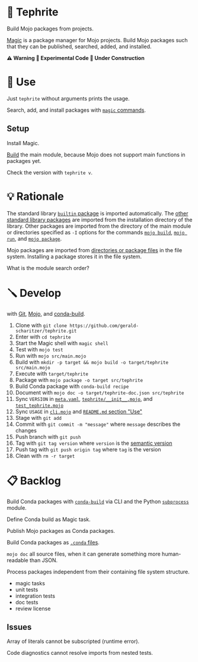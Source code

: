 # 🌋 Tephrite

Build Mojo packages from projects.

[Magic](https://docs.modular.com/magic/) is a package manager for Mojo projects.
Build Mojo packages such that they can be published, searched, added, and installed.

**⚠️ Warning 🧪 Experimental Code 🚧 Under Construction**

# 🔌 Use

Just `tephrite` without arguments prints the usage.

Search, add, and install packages with [`magic` commands](https://docs.modular.com/magic/commands).

## Setup

Install Magic.

[Build](#-develop) the main module, because Mojo does not support main functions in packages yet.

Check the version with `tephrite v`.

# 💡 Rationale

The standard library [`builtin` package](https://docs.modular.com/mojo/stdlib/builtin/) is imported automatically.
The [other standard library packages](https://docs.modular.com/mojo/stdlib/algorithm/functional/)
are imported from the installation directory of the library.
Other packages are imported from the directory of the main module
or directories specified as `-I` options for the commands
[`mojo build`](https://docs.modular.com/mojo/cli/build#-i-path),
[`mojo run`](https://docs.modular.com/mojo/cli/run#-i-path), and
[`mojo package`](https://docs.modular.com/mojo/cli/package#-i-path).

Mojo packages are imported from [directories or package files](https://docs.modular.com/mojo/manual/packages) in the file system.
Installing a package stores it in the file system.

What is the module search order?

# 🪛 Develop

with [Git](https://git-scm.com/book),
[Mojo](https://docs.modular.com/mojo/manual/), and
[conda-build](https://docs.conda.io/projects/conda-build/en/stable/).

1. Clone with `git clone https://github.com/gerald-scharitzer/tephrite.git`
2. Enter with `cd tephrite`
3. Start the Magic shell with `magic shell`
4. Test with `mojo test`
5. Run with `mojo src/main.mojo`
6. Build with `mkdir -p target && mojo build -o target/tephrite src/main.mojo`
7. Execute with `target/tephrite`
8. Package with `mojo package -o target src/tephrite`
9. Build Conda package with `conda-build recipe`
10. Document with `mojo doc -o target/tephrite-doc.json src/tephrite`
11. Sync `VERSION` in [`meta.yaml`](meta.yaml), [`tephrite/__init__.mojo`](src/tephrite/__init__.mojo), and [`test_tephrite.mojo`](src/test_tephrite.mojo)
12. Sync `USAGE` in [`cli.mojo`](src/cli.mojo) and [`README.md` section "Use"](#-use)
13. Stage with `git add`
14. Commit with `git commit -m "message"` where `message` describes the changes
15. Push branch with `git push`
16. Tag with `git tag version` where `version` is the [semantic version](https://semver.org/)
17. Push tag with `git push origin tag` where `tag` is the version
18. Clean with `rm -r target`

# 📋 Backlog

Build Conda packages with [`conda-build`](https://docs.conda.io/projects/conda-build) via CLI and the Python [`subprocess`](https://docs.python.org/3/library/subprocess.html) module.

Define Conda build as Magic task.

Publish Mojo packages as Conda packages.

Build Conda packages as [`.conda` files](https://docs.conda.io/projects/conda-build/en/stable/resources/package-spec.html).

`mojo doc` all source files, when it can generate something more human-readable than JSON.

Process packages independent from their containing file system structure.

- magic tasks
- unit tests
- integration tests
- doc tests
- review license

## Issues

Array of literals cannot be subscripted (runtime error).

Code diagnostics cannot resolve imports from nested tests.
